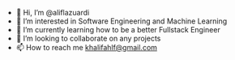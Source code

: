 - 👋 Hi, I’m @aliflazuardi
- 👀 I’m interested in Software Engineering and Machine Learning
- 🌱 I’m currently learning how to be a better Fullstack Engineer
- 💞️ I’m looking to collaborate on any projects 
- 📫 How to reach me khalifahlf@gmail.com

<!---
aliflazuardi/aliflazuardi is a ✨ special ✨ repository because its `README.md` (this file) appears on your GitHub profile.
You can click the Preview link to take a look at your changes.
--->
